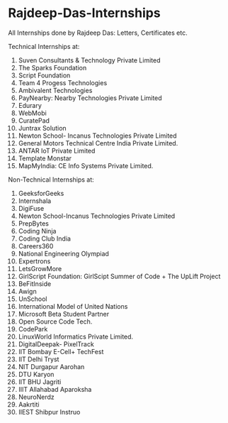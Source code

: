 # Rajdeep-Das-Internships
All Internships done by Rajdeep Das: Letters, Certificates etc.

Technical Internships at:
1. Suven Consultants & Technology Private Limited
2. The Sparks Foundation
3. Script Foundation
4. Team 4 Progess Technologies
5. Ambivalent Technologies
6. PayNearby: Nearby Technologies Private Limited
7. Edurary
8. WebMobi
9. CuratePad
10. Juntrax Solution
11. Newton School- Incanus Technologies Private Limited
12. General Motors Technical Centre India Private Limited.
13. ANTAR IoT Private Limited
14. Template Monstar
15. MapMyIndia: CE Info Systems Private Limited.


Non-Technical Internships at:
1. GeeksforGeeks
2. Internshala
3. DigiFuse
4. Newton School-Incanus Technologies Private Limited
5. PrepBytes
6. Coding Ninja
7. Coding Club India
8. Careers360
9. National Engineering Olympiad
10. Expertrons
11. LetsGrowMore
12. GirlScript Foundation: GirlScipt Summer of Code + The UpLift Project
13. BeFitInside
14. Awign
15. UnSchool
16. International Model of United Nations
17. Microsoft Beta Student Partner
18. Open Source Code Tech.
19. CodePark
20. LinuxWorld Informatics Private Limited.
21. DigitalDeepak- PixelTrack
22. IIT Bombay E-Cell+ TechFest
23. IIT Delhi Tryst
24. NIT Durgapur Aarohan
25. DTU Karyon
26. IIT BHU Jagriti
27. IIIT Allahabad Aparoksha
28. NeuroNerdz
29. Aakrtiti
30. IIEST Shibpur Instruo

